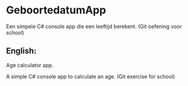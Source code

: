 # GeboortedatumApp #

Een simpele C# console app die een leeftijd berekent.
(Git oefening voor school)

## English: ##
Age calculator app.

A simple C# console app to calculate an age.
(Git exercise for school)
